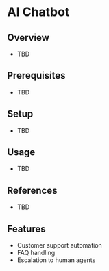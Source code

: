# AI Chatbot

## Overview
- TBD

## Prerequisites
- TBD

## Setup
- TBD

## Usage
- TBD

## References
- TBD


## Features
- Customer support automation
- FAQ handling
- Escalation to human agents
